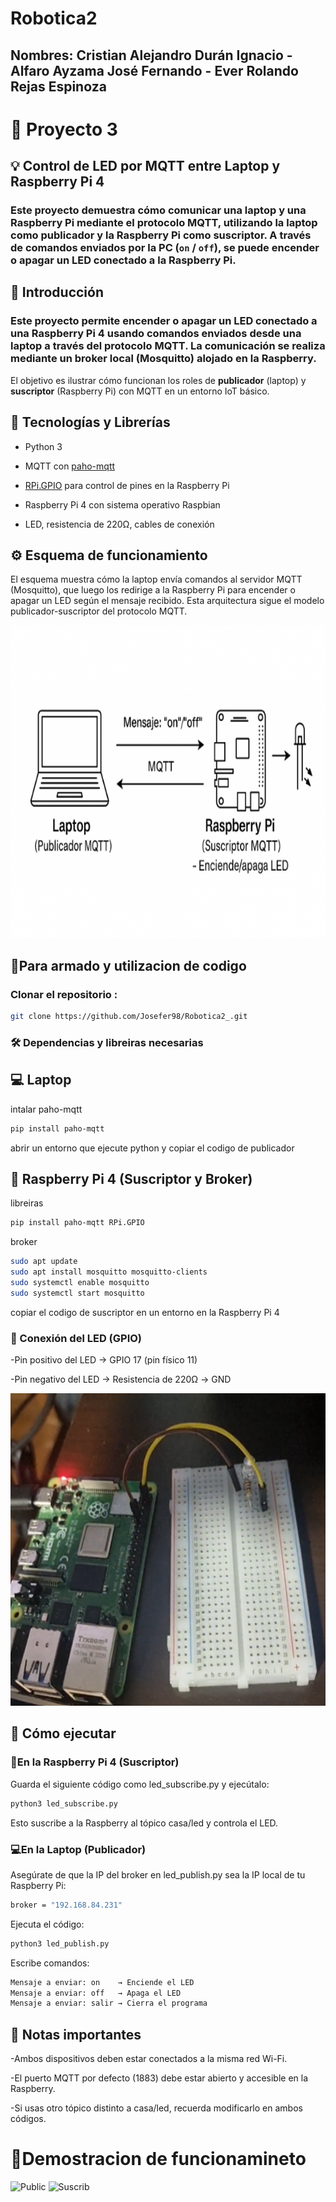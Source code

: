 # Robotica2
## Nombres: Cristian Alejandro Durán Ignacio - Alfaro Ayzama José Fernando - Ever Rolando Rejas Espinoza

# 🚀 Proyecto 3

## 💡 Control de LED por MQTT entre Laptop y Raspberry Pi 4
### Este proyecto demuestra cómo comunicar una laptop y una Raspberry Pi mediante el protocolo **MQTT**, utilizando la laptop como **publicador** y la Raspberry Pi como **suscriptor**. A través de comandos enviados por la PC (`on` / `off`), se puede encender o apagar un LED conectado a la Raspberry Pi.

## 📌 Introducción
### Este proyecto permite encender o apagar un LED conectado a una **Raspberry Pi 4** usando comandos enviados desde una **laptop** a través del protocolo **MQTT**. La comunicación se realiza mediante un broker local (Mosquitto) alojado en la Raspberry.  
El objetivo es ilustrar cómo funcionan los roles de **publicador** (laptop) y **suscriptor** (Raspberry Pi) con MQTT en un entorno IoT básico.

## 🧰 Tecnologías y Librerías
- Python 3
  
- MQTT con [paho-mqtt](https://pypi.org/project/paho-mqtt/)
  
- [RPi.GPIO](https://pypi.org/project/RPi.GPIO/) para control de pines en la Raspberry Pi
  
- Raspberry Pi 4 con sistema operativo Raspbian
  
- LED, resistencia de 220Ω, cables de conexión

## ⚙️ Esquema de funcionamiento
El esquema muestra cómo la laptop envía comandos al servidor MQTT (Mosquitto), que luego los redirige a la Raspberry Pi para encender o apagar un LED según el mensaje recibido.
Esta arquitectura sigue el modelo publicador-suscriptor del protocolo MQTT.

<p>
  <img src="files_/esquema.png" alt="conecciones" width="700" height="500"/>
</p>

## 🚀Para armado y utilizacion de codigo
### Clonar el repositorio :  
```bash
git clone https://github.com/Josefer98/Robotica2_.git
```
### 🛠️ Dependencias y libreiras necesarias 
## 💻 Laptop
intalar paho-mqtt
```bash
pip install paho-mqtt
```

abrir un entorno que ejecute python y copiar el codigo de publicador 

## 🍓 Raspberry Pi 4 (Suscriptor y Broker)
libreiras 
```bash
pip install paho-mqtt RPi.GPIO
```
broker
```bash
sudo apt update
sudo apt install mosquitto mosquitto-clients
sudo systemctl enable mosquitto
sudo systemctl start mosquitto
```
copiar el codigo de suscriptor en un entorno en la Raspberry Pi 4
### 🔌 Conexión del LED (GPIO)
-Pin positivo del LED → GPIO 17 (pin físico 11)

-Pin negativo del LED → Resistencia de 220Ω → GND

  <p>
  <img src="files_/coneciones.png" alt="conecciones" width="700" height="500"/>
  </p>
  
## 🚀 Cómo ejecutar
### 🍓En la Raspberry Pi 4 (Suscriptor)
Guarda el siguiente código como led_subscribe.py y ejecútalo:
```bash
python3 led_subscribe.py
```
Esto suscribe a la Raspberry al tópico casa/led y controla el LED.
### 💻En la Laptop (Publicador)
Asegúrate de que la IP del broker en led_publish.py sea la IP local de tu Raspberry Pi:
```bash
broker = "192.168.84.231"
```
Ejecuta el código:
```bash
python3 led_publish.py
```
Escribe comandos:
```bash
Mensaje a enviar: on    → Enciende el LED  
Mensaje a enviar: off   → Apaga el LED  
Mensaje a enviar: salir → Cierra el programa
```

## 📌 Notas importantes

-Ambos dispositivos deben estar conectados a la misma red Wi-Fi.

-El puerto MQTT por defecto (1883) debe estar abierto y accesible en la Raspberry.

-Si usas otro tópico distinto a casa/led, recuerda modificarlo en ambos códigos.
  
# 🎥Demostracion de funcionamineto

![Public](files_/public.gif) ![Suscrib](files_/suscrib.gif)

